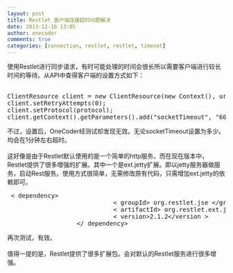 ```yaml
---
layout: post
title: Restlet 客户端连接超时问题解决
date: 2013-12-16 13:05
author: onecoder
comments: true
categories: [connection, restlet, restlet, timeout]
---
```

<p>
	使用Restlet进行同步请求，有时可能处理的时间会很长所以需要客户端进行较长时间的等待。从API中查得客户端的设置方式如下：<br />
	&nbsp;</p>
<pre class="brush:java;first-line:1;pad-line-numbers:true;highlight:null;collapse:false;">
ClientResource client = new ClientResource(new Context(), uri);
client.setRetryAttempts(0);
client.setProtocol(protocol);
client.getContext().getParameters().add(&quot;socketTimeout&quot;, &quot;60000&quot;);
</pre>
<p>
	不过，设置后，OneCoder经测试却发现无效。无论socketTimeout设置为多少。均会在1分钟左右超时。<br />
	<br />
	这好像是由于Restlet默认使用的是一个简单的http服务，而在现在版本中，Restlet提供了很多增强的扩展。其中一个是ext.jetty扩展。即以jetty服务器做服务，启动Rest服务。使用方式很简单，无需修改原有代码，只需增加ext.jetty的依赖即可。</p>
<pre class="brush:vb;first-line:1;pad-line-numbers:true;highlight:null;collapse:false;">
 &lt; dependency&gt;
                             &lt; groupId&gt; org.restlet.jse &lt;/groupId &gt;
                             &lt; artifactId&gt; org.restlet.ext.jetty &lt;/artifactId &gt;
                             &lt; version&gt;2.1.2&lt;/version &gt;
                   &lt;/ dependency&gt;
</pre>
<p>
	再次测试，有效。<br />
	<br />
	值得一提的是，Restlet提供了很多扩展包。会对默认的Restlet服务进行很多增强。<br />
	<br />
	<br />
	&nbsp;</p>

